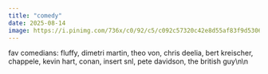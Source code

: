 ```yaml
---
title: "comedy"
date: 2025-08-14
image: https://i.pinimg.com/736x/c0/92/c5/c092c57320c42e8d55af83f9d5306314.jpg
---
```


fav comedians: fluffy, dimetri martin, theo von, chris deelia, bert kreischer, chappele, kevin hart, conan, insert snl, pete davidson, the british guy\n\n